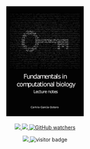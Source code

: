 <p align="center">
    <br>
        <img src="figs/cover.png" alt="cover image" height="300" weight="300"/>
      <br>
      <br>
    <a href="https://github.com/camilogarciabotero/biocomp-book/releases">
        <img src="https://img.shields.io/github/v/release/camilogarciabotero/biocomp-book?style=flat&labelColor=000000&color=25691f&logo=GitHub&logoColor=white">
    </a>
    </a>
        <a href="https://github.com/camilogarciabotero/biocomp-book">
        <img src="https://img.shields.io/github/stars/camilogarciabotero/biocomp-book?style=flat&labelColor=000000&color=25691f&logo=GitHub&logoColor=white">
    </a>
    </a>
        <a href="https://github.com/camilogarciabotero/biocomp-book">
        <img alt="GitHub watchers" src="https://img.shields.io/github/watchers/camilogarciabotero/biocomp-book?style=flat&labelColor=000000&color=25691f&logo=GitHub&logoColor=white">
    </a>
    <p align="center">
    </a>
    <a href="https://zenodo.org/badge/latestdoi/480487243">
        <img src="https://zenodo.org/badge/480487243.svg?">
    </a>
    </a>
    <img src="https://page-views.glitch.me/badge?page_id=camilogarciabotero/biocomp-book" alt="visitor badge"/>
    </a>
    </p>
</p>

